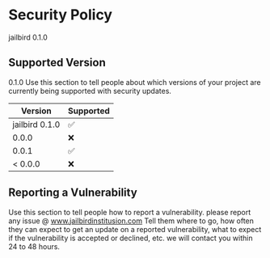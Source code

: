 # Security Policy 
jailbird 0.1.0
## Supported Version
0.1.0
Use this section to tell people about which versions of your project are
currently being supported with security updates.

| Version | Supported          |
| ------- | ------------------ |
| jailbird 0.1.0 | :white_check_mark: |
| 0.0.0| :x:                |
| 0.0.1 | :white_check_mark: |
| < 0.0.0 | :x:                |

## Reporting a Vulnerability

Use this section to tell people how to report a vulnerability.
please report any issue @ www.jailbirdinstitusion.com
Tell them where to go, how often they can expect to get an update on a
reported vulnerability, what to expect if the vulnerability is accepted or
declined, etc.
we will contact you within 24 to 48 hours.
